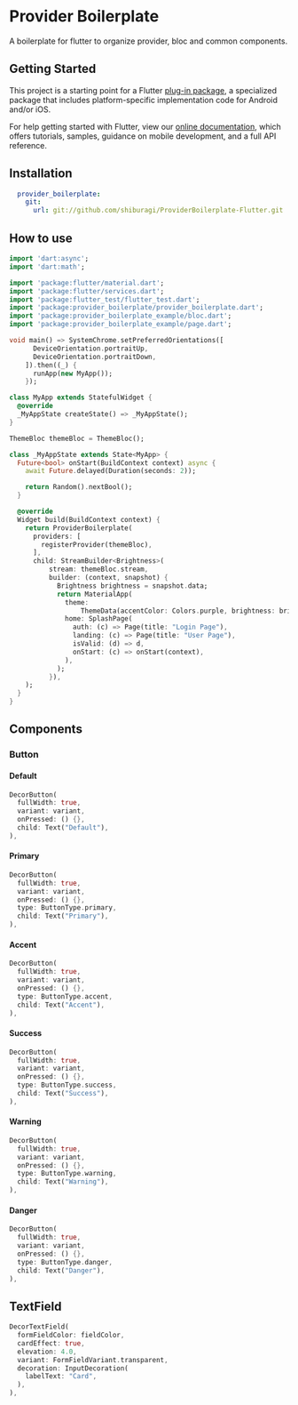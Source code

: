 # Provider Boilerplate

A boilerplate for flutter to organize provider, bloc and common components.

## Getting Started

This project is a starting point for a Flutter
[plug-in package](https://flutter.dev/developing-packages/),
a specialized package that includes platform-specific implementation code for
Android and/or iOS.

For help getting started with Flutter, view our 
[online documentation](https://flutter.dev/docs), which offers tutorials, 
samples, guidance on mobile development, and a full API reference.


## Installation
```yaml
  provider_boilerplate:
    git:
      url: git://github.com/shiburagi/ProviderBoilerplate-Flutter.git
```

## How to use 
```dart
import 'dart:async';
import 'dart:math';

import 'package:flutter/material.dart';
import 'package:flutter/services.dart';
import 'package:flutter_test/flutter_test.dart';
import 'package:provider_boilerplate/provider_boilerplate.dart';
import 'package:provider_boilerplate_example/bloc.dart';
import 'package:provider_boilerplate_example/page.dart';

void main() => SystemChrome.setPreferredOrientations([
      DeviceOrientation.portraitUp,
      DeviceOrientation.portraitDown,
    ]).then((_) {
      runApp(new MyApp());
    });

class MyApp extends StatefulWidget {
  @override
  _MyAppState createState() => _MyAppState();
}

ThemeBloc themeBloc = ThemeBloc();

class _MyAppState extends State<MyApp> {
  Future<bool> onStart(BuildContext context) async {
    await Future.delayed(Duration(seconds: 2));

    return Random().nextBool();
  }

  @override
  Widget build(BuildContext context) {
    return ProviderBoilerplate(
      providers: [
        registerProvider(themeBloc),
      ],
      child: StreamBuilder<Brightness>(
          stream: themeBloc.stream,
          builder: (context, snapshot) {
            Brightness brightness = snapshot.data;
            return MaterialApp(
              theme:
                  ThemeData(accentColor: Colors.purple, brightness: brightness),
              home: SplashPage(
                auth: (c) => Page(title: "Login Page"),
                landing: (c) => Page(title: "User Page"),
                isValid: (d) => d,
                onStart: (c) => onStart(context),
              ),
            );
          }),
    );
  }
}
```


## Components

### Button


#### Default
```dart
DecorButton(
  fullWidth: true,
  variant: variant,
  onPressed: () {},
  child: Text("Default"),
),
```

#### Primary
```dart
DecorButton(
  fullWidth: true,
  variant: variant,
  onPressed: () {},
  type: ButtonType.primary,
  child: Text("Primary"),
),
```

#### Accent
```dart
DecorButton(
  fullWidth: true,
  variant: variant,
  onPressed: () {},
  type: ButtonType.accent,
  child: Text("Accent"),
),
```

#### Success
```dart
DecorButton(
  fullWidth: true,
  variant: variant,
  onPressed: () {},
  type: ButtonType.success,
  child: Text("Success"),
),
```

#### Warning
```dart
DecorButton(
  fullWidth: true,
  variant: variant,
  onPressed: () {},
  type: ButtonType.warning,
  child: Text("Warning"),
),
```

#### Danger
```dart
DecorButton(
  fullWidth: true,
  variant: variant,
  onPressed: () {},
  type: ButtonType.danger,
  child: Text("Danger"),
),
```

## TextField
```dart
DecorTextField(
  formFieldColor: fieldColor,
  cardEffect: true,
  elevation: 4.0,
  variant: FormFieldVariant.transparent,
  decoration: InputDecoration(
    labelText: "Card",
  ),
),
```
